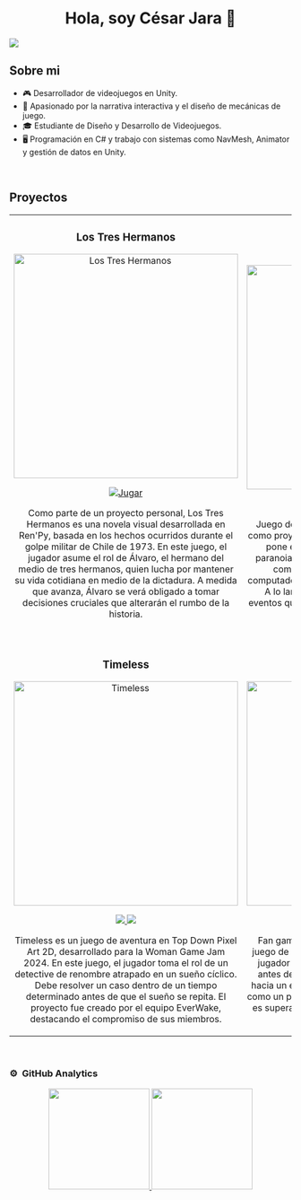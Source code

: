 <div align="center">
<h1 align="center">Hola, soy César Jara 👋</h1>
</div>
<img src="https://i.imgur.com/weNbhGZ.png">


## Sobre mi

- 🎮 Desarrollador de videojuegos en Unity.
- 🎯 Apasionado por la narrativa interactiva y el diseño de mecánicas de juego.
- 🎓 Estudiante de Diseño y Desarrollo de Videojuegos.
- 🖥️ Programación en C# y trabajo con sistemas como NavMesh, Animator y gestión de datos en Unity.
<br>

## Proyectos 
<table>
<tr>
  <td width="50%">
    <h3 align="center">Los Tres Hermanos</h3>
    <div align="center">
      <a href="https://cdecejota.itch.io/los-tres-hermanos" target="_blank">
        <img src="https://i.postimg.cc/ryY19Kqp/logo-los-tres-hermanos.png" width="400" alt="Los Tres Hermanos">
      </a>
      <p>
        <a href="https://cdecejota.itch.io/los-tres-hermanos" target="_blank">
          <img src="https://img.shields.io/badge/Jugar-9E9E9E?style=for-the-badge&color=9E9E9E" alt="Jugar">
        </a>
      </p>
      <p>Como parte de un proyecto personal, Los Tres Hermanos es una novela visual desarrollada en Ren'Py, basada en los hechos ocurridos durante el golpe militar de Chile de 1973. En este juego, el jugador asume el rol de Álvaro, el hermano del medio de tres hermanos, quien lucha por mantener su vida cotidiana en medio de la dictadura. A medida que avanza, Álvaro se verá obligado a tomar decisiones cruciales que alterarán el rumbo de la historia.</p>
    </div>
  </td>

  <td width="50%">
    <br>
    <h3 align="center">ParanoiC</h3>
    <div align="center">
      <a href="https://everwake-studio.itch.io/paranoic" target="_blank">
        <img src="https://i.postimg.cc/f3fjKkrm/20c6f845.png" width="400" alt="ParanoiC">
      </a>
      <p>
        <a href="#">
          <img src="https://img.shields.io/badge/C%C3%93DIGO-735132?style=for-the-badge&logo=github&logoColor=black">
        </a>
        <a href="https://everwake-studio.itch.io/paranoic" target="_blank">
          <img src="https://img.shields.io/badge/JUGAR-4f391b?style=for-the-badge&color=4f391b">
        </a>
      </p>
      <p>Juego de terror en primera persona desarrollado como proyecto universitario en equipo. El jugador se pone en la piel de un protagonista que sufre paranoia y privación de sueño, con el objetivo de completar una máquina del tiempo en su computadora mediante un sistema de mecanografía. A lo largo del juego, el jugador debe resolver eventos que interrumpen su trabajo y asegurarse de que nadie lo moleste.</p>
    </div>
  </td>
</tr>
<tr>
  
  <td width="50%">
    <br>
    <h3 align="center">Timeless</h3>
    <div align="center">
      <a href="https://everwake-studio.itch.io/timeless" target="_blank">
        <img src="https://i.postimg.cc/fR0SKdWx/timeless-logo.png" width="400" alt="Timeless">
      </a>
      <p>
        <a href="#">
          <img src="https://img.shields.io/badge/C%C3%93DIGO-6b72b5?style=for-the-badge&logo=github&logoColor=black">
        </a>
        <a href="https://everwake-studio.itch.io/timeless" target="_blank">
          <img src="https://img.shields.io/badge/JUGAR-3b4066?style=for-the-badge&color=3b4066">
        </a>
      </p>
      <p>Timeless es un juego de aventura en Top Down Pixel Art 2D, desarrollado para la Woman Game Jam 2024. En este juego, el jugador toma el rol de un detective de renombre atrapado en un sueño cíclico. Debe resolver un caso dentro de un tiempo determinado antes de que el sueño se repita. El proyecto fue creado por el equipo EverWake, destacando el compromiso de sus miembros.</p>
       </div>
  </td>
  
 <td width="50%">
    <br>
    <h3 align="center">31 Cornetes</h3>
    <div align="center">
      <a href="https://everwake-studio.itch.io/31-cornetes" target="_blank">
        <img src="https://i.postimg.cc/VLYBnVWQ/31-cornetes-logo.png" width="400" alt="31 Cornetes">
      </a>
      <p>
        <a href="#">
          <img src="https://img.shields.io/badge/C%C3%93DIGO-e00003?style=for-the-badge&logo=github&logoColor=black">
        </a>
        <a href="https://everwake-studio.itch.io/31-cornetes" target="_blank">
          <img src="https://img.shields.io/badge/JUGAR-b50002?style=for-the-badge&color=b50002">
        </a>
      </p>
      <p>Fan game basado en 31 Minutos. Se trata de un juego de boxeo en 2D con estilo pixel art, donde el jugador puede elegir entre dos cartas aleatorias antes de cada combate, ajustando su estrategia hacia un enfoque más ágil o agresivo. Desarrollado como un proyecto universitario en equipo, el objetivo es superar el enfrentamiento y alcanzar el final del juego.</p>
    </div>
  </td>
</tr>
</table>
<br>


### ⚙️ &nbsp;GitHub Analytics

<p align="center">
<a href="https://github.com/cjgamedev">
  <img height="180em" src="https://github-readme-stats.vercel.app/api?username=cjgamedev&show_icons=true&theme=algolia&include_all_commits=true&count_private=true"/>
  <img height="180em" src="https://github-readme-stats.vercel.app/api/top-langs/?username=cjgamedev&layout=compact&langs_count=8&theme=algolia"/>
</a>
</p>
